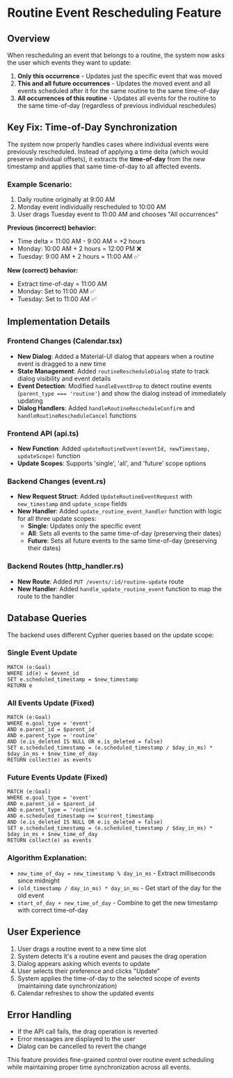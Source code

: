 # Routine Event Rescheduling Feature

## Overview
When rescheduling an event that belongs to a routine, the system now asks the user which events they want to update:

1. **Only this occurrence** - Updates just the specific event that was moved
2. **This and all future occurrences** - Updates the moved event and all events scheduled after it for the same routine to the same time-of-day
3. **All occurrences of this routine** - Updates all events for the routine to the same time-of-day (regardless of previous individual reschedules)

## Key Fix: Time-of-Day Synchronization

The system now properly handles cases where individual events were previously rescheduled. Instead of applying a time delta (which would preserve individual offsets), it extracts the **time-of-day** from the new timestamp and applies that same time-of-day to all affected events.

### Example Scenario:
1. Daily routine originally at 9:00 AM
2. Monday event individually rescheduled to 10:00 AM  
3. User drags Tuesday event to 11:00 AM and chooses "All occurrences"

**Previous (incorrect) behavior:**
- Time delta = 11:00 AM - 9:00 AM = +2 hours
- Monday: 10:00 AM + 2 hours = 12:00 PM ❌
- Tuesday: 9:00 AM + 2 hours = 11:00 AM ✅

**New (correct) behavior:**
- Extract time-of-day = 11:00 AM
- Monday: Set to 11:00 AM ✅  
- Tuesday: Set to 11:00 AM ✅

## Implementation Details

### Frontend Changes (Calendar.tsx)

- **New Dialog**: Added a Material-UI dialog that appears when a routine event is dragged to a new time
- **State Management**: Added `routineRescheduleDialog` state to track dialog visibility and event details
- **Event Detection**: Modified `handleEventDrop` to detect routine events (`parent_type === 'routine'`) and show the dialog instead of immediately updating
- **Dialog Handlers**: Added `handleRoutineRescheduleConfirm` and `handleRoutineRescheduleCancel` functions

### Frontend API (api.ts)

- **New Function**: Added `updateRoutineEvent(eventId, newTimestamp, updateScope)` function
- **Update Scopes**: Supports 'single', 'all', and 'future' scope options

### Backend Changes (event.rs)

- **New Request Struct**: Added `UpdateRoutineEventRequest` with `new_timestamp` and `update_scope` fields
- **New Handler**: Added `update_routine_event_handler` function with logic for all three update scopes:
  - **Single**: Updates only the specific event
  - **All**: Sets all events to the same time-of-day (preserving their dates)
  - **Future**: Sets all future events to the same time-of-day (preserving their dates)

### Backend Routes (http_handler.rs)

- **New Route**: Added `PUT /events/:id/routine-update` route
- **New Handler**: Added `handle_update_routine_event` function to map the route to the handler

## Database Queries

The backend uses different Cypher queries based on the update scope:

### Single Event Update
```cypher
MATCH (e:Goal)
WHERE id(e) = $event_id
SET e.scheduled_timestamp = $new_timestamp
RETURN e
```

### All Events Update (Fixed)
```cypher
MATCH (e:Goal)
WHERE e.goal_type = 'event'
AND e.parent_id = $parent_id
AND e.parent_type = 'routine'
AND (e.is_deleted IS NULL OR e.is_deleted = false)
SET e.scheduled_timestamp = (e.scheduled_timestamp / $day_in_ms) * $day_in_ms + $new_time_of_day
RETURN collect(e) as events
```

### Future Events Update (Fixed)
```cypher
MATCH (e:Goal)
WHERE e.goal_type = 'event'
AND e.parent_id = $parent_id
AND e.parent_type = 'routine'
AND e.scheduled_timestamp >= $current_timestamp
AND (e.is_deleted IS NULL OR e.is_deleted = false)
SET e.scheduled_timestamp = (e.scheduled_timestamp / $day_in_ms) * $day_in_ms + $new_time_of_day
RETURN collect(e) as events
```

### Algorithm Explanation:
- `new_time_of_day = new_timestamp % day_in_ms` - Extract milliseconds since midnight
- `(old_timestamp / day_in_ms) * day_in_ms` - Get start of the day for the old event
- `start_of_day + new_time_of_day` - Combine to get the new timestamp with correct time-of-day

## User Experience

1. User drags a routine event to a new time slot
2. System detects it's a routine event and pauses the drag operation
3. Dialog appears asking which events to update
4. User selects their preference and clicks "Update"
5. System applies the time-of-day to the selected scope of events (maintaining date synchronization)
6. Calendar refreshes to show the updated events

## Error Handling

- If the API call fails, the drag operation is reverted
- Error messages are displayed to the user
- Dialog can be cancelled to revert the change

This feature provides fine-grained control over routine event scheduling while maintaining proper time synchronization across all events. 